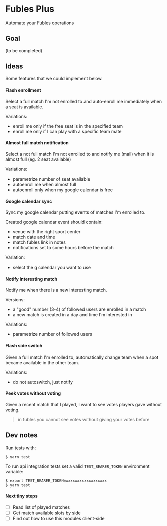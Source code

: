 # Fubles Plus
Automate your Fubles operations

## Goal

(to be completed)

## Ideas

Some features that we could implement below.

#### Flash enrollment

Select a full match I'm not enrolled to and auto-enroll me immediately when a seat is available.

Variations:
- enroll me only if the free seat is in the specified team
- enroll me only if I can play with a specific team mate

#### Almost full match notification

Select a not full match I'm not enrolled to and notify me (mail) when it is almost full (eg. 2 seat available)

Variations:
- parametrize number of seat available
- autoenroll me when almost full
- autoenroll only when my google calendar is free

#### Google calendar sync

Sync my google calendar putting events of matches I'm enrolled to.

Created google calendar event should contain:
- venue with the right sport center
- match date and time
- match fubles link in notes
- notifications set to some hours before the match

Variation:
- select the g calendar you want to use

#### Notify interesting match

Notify me when there is a new interesting match.

Versions:
- a "good" number (3-4) of followed users are enrolled in a match
- a new match is created in a day and time I'm interested in

Variations:
- parametrize number of followed users

#### Flash side switch

Given a full match I'm enrolled to, automatically change team when a spot became available in the other team.

Variations:
- do not autoswitch, just notify

#### Peek votes without voting

Given a recent match that I played, I want to see votes players gave without voting.

> in fubles you cannot see votes without giving your votes before

## Dev notes

Run tests with:
```
$ yarn test
```

To run api integration tests set a valid `TEST_BEARER_TOKEN` environment variable:

```
$ export TEST_BEARER_TOKEN=xxxxxxxxxxxxxxxxxx
$ yarn test
```

#### Next tiny steps

- [ ] Read list of played matches
- [ ] Get match available slots by side
- [ ] Find out how to use this modules client-side
